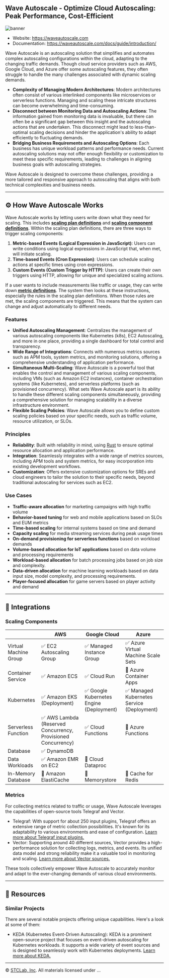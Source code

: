## Wave Autoscale - Optimize Cloud Autoscaling: Peak Performance, Cost-Efficient

![banner](https://github.com/STCLab-Inc/wave-autoscale/assets/114452/b9afc3c9-53a3-4cd2-9696-5b4387abfc73)


- Website: https://waveautoscale.com
- Documentation: https://waveautoscale.com/docs/guide/introduction/

Wave Autoscale is an autoscaling solution that simplifies and automates complex autoscaling configurations within the cloud, adapting to the changing traffic demands.
Though cloud service providers such as AWS, Google Cloud, and Azure offer some autoscaling features, they often struggle to handle the many challenges associated with dynamic scaling demands.
- **Complexity of Managing Modern Architectures**: Modern architectures often consist of various interlinked components like microservices or serverless functions. Managing and scaling these intricate structures can become overwhelming and time-consuming.
- **Disconnect between Monitoring Data and Autoscaling Actions**: The information gained from monitoring data is invaluable, but there can often be a significant gap between this insight and the autoscaling actions that are undertaken. This disconnect might lead to less-than-optimal scaling decisions and hinder the application's ability to adapt efficiently to fluctuating demands.
- **Bridging Business Requirements and Autoscaling Options**: Each business has unique workload patterns and performance needs. Current autoscaling solutions may not offer enough flexibility or customization to meet these specific requirements, leading to challenges in aligning business goals with autoscaling strategies.

Wave Autoscale is designed to overcome these challenges, providing a more tailored and responsive approach to autoscaling that aligns with both technical complexities and business needs.

---

## ⚙️ How Wave Autoscale Works ##
Wave Autoscale works by letting users write down what they need for scaling. This includes [**scaling plan definitions**](https://www.waveautoscale.com/docs/guide/concepts/scaling-plans) and [**scaling component definitions**](https://www.waveautoscale.com/docs/guide/concepts/scaling-components). Within the scaling plan definitions, there are three ways to trigger scaling components:

1. **Metric-based Events (Logical Expression in JavaScript)**: Users can write conditions using logical expressions in JavaScript that, when met, will initiate scaling.
2. **Time-based Events (Cron Expression)**: Users can schedule scaling actions at specific times using cron expressions.
3. **Custom Events (Custom Trigger by HTTP)**: Users can create their own triggers using HTTP, allowing for unique and specialized scaling actions.

If a user wants to include measurements like traffic or usage, they can write down [**metric definitions**](https://www.waveautoscale.com/docs/guide/concepts/metrics). The system then looks at these instructions, especially the rules in the scaling plan definitions. When those rules are met, the scaling components are triggered. This means that the system can change and adjust automatically to different needs.


### Features

- **Unified Autoscaling Management**: Centralizes the management of various autoscaling components like Kubernetes (k8s), EC2 Autoscaling, and more in one place, providing a single dashboard for total control and transparency.
- **Wide Range of Integrations**: Connects with numerous metrics sources such as APM tools, system metrics, and monitoring solutions, offering a comprehensive understanding of application performance.
- **Simultaneous Multi-Scaling**: Wave Autoscale is a powerful tool that enables the control and management of various scaling components, including VMs (such as Amazon EC2 instances), container orchestration systems (like Kubernetes), and serverless platforms (such as provisioned concurrency). What sets Wave Autoscale apart is its ability to handle these different scaling components simultaneously, providing a comprehensive solution for managing scalability in a diverse infrastructure environment.
- **Flexible Scaling Policies**: Wave Autoscale allows you to define custom scaling policies based on your specific needs, such as traffic volume, resource utilization, or SLOs.

### Principles

- **Reliability**: Built with reliability in mind, using [Rust](https://www.rust-lang.org/) to ensure optimal resource allocation and application performance.
- **Integration**: Seamlessly integrates with a wide range of metrics sources, including APM tools and system metrics, for easy incorporation into existing development workflows.
- **Customization**: Offers extensive customization options for SREs and cloud engineers to tailor the solution to their specific needs, beyond traditional autoscaling for services such as EC2.

### Use Cases

- **Traffic-aware allocation** for marketing campaigns with high traffic volume
- **Behavior-based tuning** for web and mobile applications based on SLOs and EUM metrics
- **Time-based scaling** for internal systems based on time and demand
- **Capacity scaling** for media streaming services during peak usage times
- **On-demand provisioning for serverless functions** based on workload demands
- **Volume-based allocation for IoT applications** based on data volume and processing requirements
- **Workload-based allocation** for batch processing jobs based on job size and complexity.
- **Data-driven allocation** for machine learning workloads based on data input size, model complexity, and processing requirements.
- **Player-focused allocation** for game servers based on player activity and demand


---

## 🔗 Integrations ##

### Scaling Components
|   |AWS|Google Cloud|Azure|
|---|---|---|---|
|Virtual Machine Group|✅ EC2 Autoscaling Group|✅ Managed Instance Group|✅ Azure Virtual Machine Scale Sets|
|Container Service|✅ Amazon ECS|✅ Cloud Run|🚧 Azure Container Apps|
|Kubernetes|✅ Amazon EKS (Deployment)|✅ Google Kubernetes Engine (Deployment)|✅ Managed Kubernetes Service (Deployment)|
|Serverless Function|✅ AWS Lambda (Reserved Concurrency, Provisioned Concurrency)|✅ Cloud Functions |🚧 Azure Functions|
|Database|✅ DynamoDB|||
|Data Workloads|✅ Amazon EMR on EC2|🚧 Cloud Dataproc||
|In-Memory Database|🚧 Amazon ElastiCache|🚧 Memorystore|🚧 Cache for Redis|

### Metrics ###
For collecting metrics related to traffic or usage, Wave Autoscale leverages the capabilities of open-source tools Telegraf and Vector.

- Telegraf: With support for about 250 input plugins, Telegraf offers an extensive range of metric collection possibilities. It's known for its adaptability to various environments and ease of configuration. [Learn more about Telegraf input plugins.](https://docs.influxdata.com/telegraf/v1.27/plugins/)
- Vector: Supporting around 40 different sources, Vector provides a high-performance solution for collecting logs, metrics, and events. Its unified data model and strong reliability make it a valuable tool in monitoring and scaling. [Learn more about Vector sources.](https://vector.dev/docs/reference/configuration/sources/)

These tools collectively empower Wave Autoscale to accurately monitor and adapt to the ever-changing demands of various cloud environments.

---
## 📄 Resources ##

### Similar Projects ### 
There are several notable projects offering unique capabilities. Here's a look at some of them:

- KEDA (Kubernetes Event-Driven Autoscaling): KEDA is a prominent open-source project that focuses on event-driven autoscaling for Kubernetes workloads. It supports a wide variety of event sources and is designed to seamlessly work with Kubernetes deployments. [Learn more about KEDA.](https://keda.sh/)

---
© [STCLab, Inc](https://stclab.com/). All materials licensed under ...
